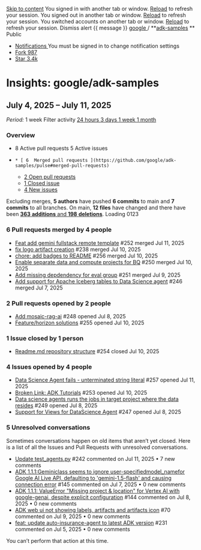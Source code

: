 [Skip to content](https://github.com/google/adk-samples/pulse#start-of-content)
You signed in with another tab or window. [Reload](https://github.com/google/adk-samples/pulse) to refresh your session. You signed out in another tab or window. [Reload](https://github.com/google/adk-samples/pulse) to refresh your session. You switched accounts on another tab or window. [Reload](https://github.com/google/adk-samples/pulse) to refresh your session. Dismiss alert
{{ message }}
[ google ](https://github.com/google) / **[adk-samples](https://github.com/google/adk-samples) ** Public
  * [ Notifications ](https://github.com/login?return_to=%2Fgoogle%2Fadk-samples) You must be signed in to change notification settings
  * [ Fork 987 ](https://github.com/login?return_to=%2Fgoogle%2Fadk-samples)
  * [ Star  3.4k ](https://github.com/login?return_to=%2Fgoogle%2Fadk-samples)


# Insights: google/adk-samples
## July 4, 2025 – July 11, 2025
_Period:_ 1 week
Filter activity
[ 24 hours ](https://github.com/google/adk-samples/pulse/daily) [ 3 days ](https://github.com/google/adk-samples/pulse/halfweekly) [ 1 week ](https://github.com/google/adk-samples/pulse) [ 1 month ](https://github.com/google/adk-samples/pulse/monthly)
###  Overview
  * [](https://github.com/google/adk-samples/pulls?direction=desc&sort=created&state=closed) [](https://github.com/google/adk-samples/pulls?direction=desc&sort=created&state=open)
8 Active pull requests
[](https://github.com/google/adk-samples/issues?state=closed) [](https://github.com/google/adk-samples/issues?state=open)
5 Active issues
  *     * [ 6  Merged pull requests ](https://github.com/google/adk-samples/pulse#merged-pull-requests)
    * [ 2  Open pull requests ](https://github.com/google/adk-samples/pulse#proposed-pull-requests)
    * [ 1  Closed issue ](https://github.com/google/adk-samples/pulse#closed-issues)
    * [ 4  New issues ](https://github.com/google/adk-samples/pulse#new-issues)


Excluding merges, **5 authors** have pushed **6 commits** to main and **7 commits** to all branches. On main, **12 files** have changed and there have been [ **363** **additions** and **198** **deletions**](https://github.com/google/adk-samples/compare/b50365e99c2ceec35981c9d347c31f0548e83924...main).
Loading 0123
###  6 Pull requests merged by 4 people
  * [Feat add gemini fullstack remote template](https://github.com/google/adk-samples/pull/252)
#252 merged Jul 11, 2025
  * [fix logo artifact creation](https://github.com/google/adk-samples/pull/238)
#238 merged Jul 10, 2025
  * [chore: add badges to README](https://github.com/google/adk-samples/pull/256)
#256 merged Jul 10, 2025
  * [Enable separate data and compute projects for BQ](https://github.com/google/adk-samples/pull/250)
#250 merged Jul 10, 2025
  * [Add missing depdendency for eval group](https://github.com/google/adk-samples/pull/251)
#251 merged Jul 9, 2025
  * [Add support for Apache Iceberg tables to Data Science agent](https://github.com/google/adk-samples/pull/246)
#246 merged Jul 7, 2025


###  2 Pull requests opened by 2 people
  * [Add mosaic-rag-ai](https://github.com/google/adk-samples/pull/248)
#248 opened Jul 8, 2025
  * [Feature/horizon solutions](https://github.com/google/adk-samples/pull/255)
#255 opened Jul 10, 2025


###  1 Issue closed by 1 person
  * [Readme.md repository structure](https://github.com/google/adk-samples/issues/254)
#254 closed Jul 10, 2025


###  4 Issues opened by 4 people
  * [Data Science Agent fails - unterminated string literal](https://github.com/google/adk-samples/issues/257)
#257 opened Jul 11, 2025
  * [Broken Link: ADK Tutorials](https://github.com/google/adk-samples/issues/253)
#253 opened Jul 10, 2025
  * [Data science agents runs the jobs in target project where the data resides](https://github.com/google/adk-samples/issues/249)
#249 opened Jul 8, 2025
  * [Support for Views for DataScience Agent](https://github.com/google/adk-samples/issues/247)
#247 opened Jul 8, 2025


###  5 Unresolved conversations
Sometimes conversations happen on old items that aren’t yet closed. Here is a list of all the Issues and Pull Requests with unresolved conversations.
  * [Update test_agents.py](https://github.com/google/adk-samples/pull/242)
#242 commented on Jul 11, 2025 • 7 new comments
  * [ADK 1.1.1:Geminiclass seems to ignore user-specifiedmodel_namefor Google AI Live API, defaulting to 'gemini-1.5-flash' and causing connection error](https://github.com/google/adk-samples/issues/145)
#145 commented on Jul 7, 2025 • 0 new comments
  * [ADK 1.1.1: ValueError "Missing project & location" for Vertex AI with google-genai, despite explicit configuration](https://github.com/google/adk-samples/issues/144)
#144 commented on Jul 8, 2025 • 0 new comments
  * [ADK web ui not showing labels, artifacts and artifacts icon](https://github.com/google/adk-samples/issues/70)
#70 commented on Jul 9, 2025 • 0 new comments
  * [feat: update auto-insurance-agent to latest ADK version](https://github.com/google/adk-samples/pull/231)
#231 commented on Jul 5, 2025 • 0 new comments


You can’t perform that action at this time.
